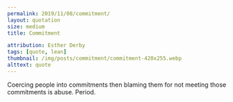 ```yaml
---
permalink: 2019/11/08/commitment/
layout: quotation
size: medium
title: Commitment

attribution: Esther Derby
tags: [quote, lean]
thumbnail: /img/posts/commitment/commitment-420x255.webp
alttext: quote
---
```


Coercing people into commitments then blaming them for not meeting those
commitments is abuse. Period.
